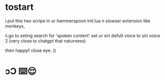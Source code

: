 # tostart
i.put this two scripe in ur hammerspoon init.lua n siswser extension like monkeys, 


ii.go to seting search for 'spoken content' set ur siri defult vioce to siri voice 2 (very close to chatgpt that naturness)


then happyf close eye. ()


# ɔƆ ⌨️😌
